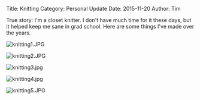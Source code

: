 Title: Knitting
Category: Personal Update
Date: 2015-11-20
Author: Tim

True story: I'm a closet knitter. I don't have much time for it these days, but it helped keep me sane in grad school. Here are some things I've made over the years.

![knitting1.JPG](/uploads/2015/11/knitting1.JPG)

![knitting2.JPG](/uploads/2015/11/knitting2.JPG)

![knitting3.jpg](/uploads/2015/11/knitting3.jpg)

![knitting4.jpg](/uploads/2015/11/knitting4.jpg)

![knitting5.JPG](/uploads/2015/11/knitting5.JPG)